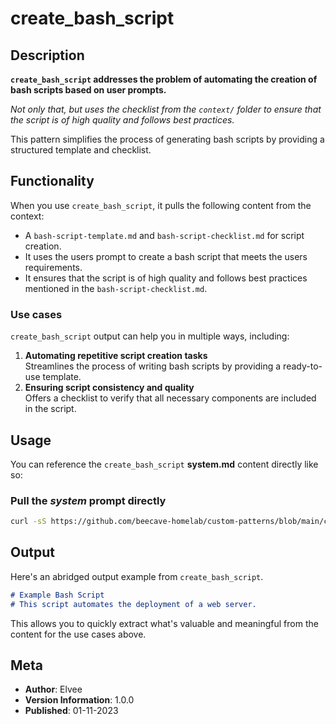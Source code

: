 # create_bash_script

## Description

**`create_bash_script` addresses the problem of automating the creation of bash scripts based on user prompts.**

_Not only that, but uses the checklist from the `context/` folder to ensure that the script is of high quality and follows best practices._

This pattern simplifies the process of generating bash scripts by providing a structured template and checklist.

## Functionality

When you use `create_bash_script`, it pulls the following content from the context:

- A `bash-script-template.md` and `bash-script-checklist.md` for script creation.
- It uses the users prompt to create a bash script that meets the users requirements.
- It ensures that the script is of high quality and follows best practices mentioned in the `bash-script-checklist.md`.

### Use cases

`create_bash_script` output can help you in multiple ways, including:

1. **Automating repetitive script creation tasks**<br />
   Streamlines the process of writing bash scripts by providing a ready-to-use template.
2. **Ensuring script consistency and quality**<br/>
   Offers a checklist to verify that all necessary components are included in the script.

## Usage

You can reference the `create_bash_script` **system.md** content directly like so:

### **Pull the _system_ prompt directly**

```sh
curl -sS https://github.com/beecave-homelab/custom-patterns/blob/main/create_bash_script/system.md
```

## Output

Here's an abridged output example from `create_bash_script`.

```markdown
# Example Bash Script
# This script automates the deployment of a web server.
```

This allows you to quickly extract what's valuable and meaningful from the content for the use cases above.

## Meta

- **Author**: Elvee
- **Version Information**: 1.0.0
- **Published**: 01-11-2023